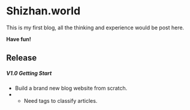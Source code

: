 Shizhan.world
====

This is my first blog, all the thinking and experience would be post here. 

**Have fun!**

Release
-----

##### V1.0  Getting Start

* Build a brand new blog website from scratch.
* - Need tags to classify articles.
